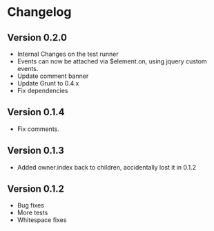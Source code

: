 # Changelog

## Version 0.2.0

 - Internal Changes on the test runner
 - Events can now be attached via $element.on, using jquery custom events.
 - Update comment banner
 - Update Grunt to 0.4.x
 - Fix dependencies

## Version 0.1.4

 - Fix comments.

## Version 0.1.3

 - Added owner.index back to children, accidentally lost it in 0.1.2

## Version 0.1.2

 - Bug fixes
 - More tests
 - Whitespace fixes